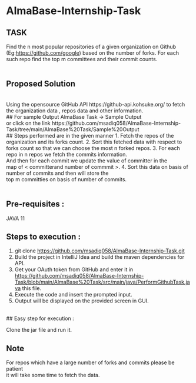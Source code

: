 # AlmaBase-Internship-Task<br>

## TASK <br>
Find the n most popular repositories of a given organization on Github (Eg:https://github.com/google) based on the number of forks. For each such repo find the top m committees and their commit counts. 
<br>
<br>
## Proposed Solution
<br>
Using the opensource GitHub API https://github-api.kohsuke.org/ to fetch the organization data , repos data and other information.
<br>
## For sample Output 
AlmaBase Task -> Sample Output<br>
or click on the link https://github.com/msadiq058/AlmaBase-Internship-Task/tree/main/AlmaBase%20Task/Sample%20Output 
<br>
## Steps performed are in the given manner
1. Fetch the repos of the organization and its forks count.
2. Sort this fetched data with respect to forks count so that we can choose the most n forked repos.
3. For each repo in n repos we fetch the commits information. <br>And then for each commit we update the value of committer in the <br>map of < committerand number of commmit >.
4. Sort this data on basis of number of commits and then will store the<br> top m committies on basis of number of commits.
<br>
<br>

## Pre-requisites :
 JAVA 11
 

## Steps to execution :

1. git clone https://github.com/msadiq058/AlmaBase-Internship-Task.git
2. Build the project in IntelliJ Idea and build the maven dependencies for API.
3. Get your OAuth token from GitHub and enter it in https://github.com/msadiq058/AlmaBase-Internship-Task/blob/main/AlmaBase%20Task/src/main/java/PerformGithubTask.java this file.
4. Execute the code and insert the prompted input.
5. Output will be displayed on the provided screen in GUI.
<br>
## Easy step for execution :

Clone the jar file and run it.<br>

## Note
For repos which have a large number of forks and commits please be patient<br> it will take some time to fetch the data.
